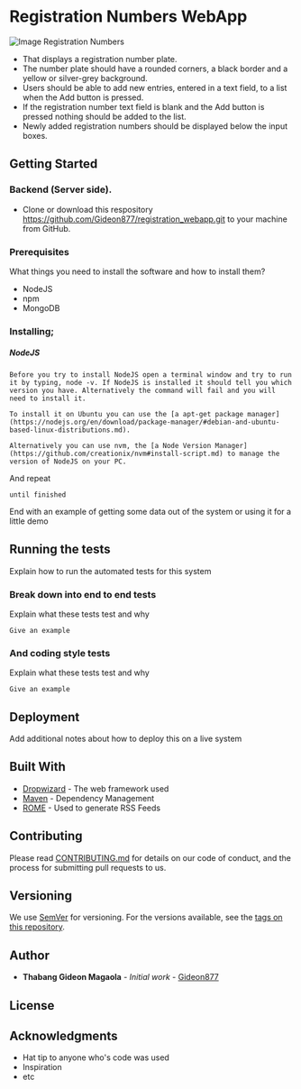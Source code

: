 # Registration Numbers WebApp

![Image Registration Numbers](http://backend-basics.projectcodex.co/reg_number_select_town.jpg)

* That displays a registration number plate.
* The number plate should have a rounded corners, a black border and a yellow or silver-grey background.
* Users should be able to add new entries, entered in a text field, to a list when the Add button is pressed.
* If the registration number text field is blank and the Add button is pressed nothing should be added to the list.
* Newly added registration numbers should be displayed below the input boxes.

## Getting Started
### Backend (Server side).
* Clone or download this respository https://github.com/Gideon877/registration_webapp.git to your machine from GitHub.

### Prerequisites

What things you need to install the software and how to install them?
* NodeJS
* npm
* MongoDB

### Installing;
##### NodeJS

```
Before you try to install NodeJS open a terminal window and try to run it by typing, node -v. If NodeJS is installed it should tell you which version you have. Alternatively the command will fail and you will need to install it.

To install it on Ubuntu you can use the [a apt-get package manager](https://nodejs.org/en/download/package-manager/#debian-and-ubuntu-based-linux-distributions.md).

Alternatively you can use nvm, the [a Node Version Manager](https://github.com/creationix/nvm#install-script.md) to manage the version of NodeJS on your PC.
```

And repeat

```
until finished
```

End with an example of getting some data out of the system or using it for a little demo

## Running the tests

Explain how to run the automated tests for this system

### Break down into end to end tests

Explain what these tests test and why

```
Give an example
```

### And coding style tests

Explain what these tests test and why

```
Give an example
```

## Deployment

Add additional notes about how to deploy this on a live system

## Built With

* [Dropwizard](http://www.dropwizard.io/1.0.2/docs/) - The web framework used
* [Maven](https://maven.apache.org/) - Dependency Management
* [ROME](https://rometools.github.io/rome/) - Used to generate RSS Feeds

## Contributing

Please read [CONTRIBUTING.md](https://gist.github.com/PurpleBooth/b24679402957c63ec426) for details on our code of conduct, and the process for submitting pull requests to us.

## Versioning

We use [SemVer](http://semver.org/) for versioning. For the versions available, see the [tags on this repository](https://github.com/your/project/tags).

## Author

* **Thabang Gideon Magaola** - *Initial work* - [Gideon877](https://github.com/Gideon877)

## License

<!-- This project is licensed under the MIT License - see the [LICENSE.md](LICENSE.md) file for details -->

## Acknowledgments

* Hat tip to anyone who's code was used
* Inspiration
* etc
